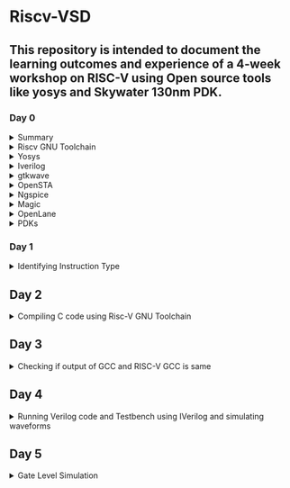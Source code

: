 # Riscv-VSD

## This repository is intended to document the learning outcomes and experience of a 4-week workshop on RISC-V using Open source tools like yosys and Skywater 130nm PDK.

### Day 0

<details>
 <summary> Summary </summary>
	
Installed all required tools.
</details>	
	<details>
    <summary> Riscv GNU Toolchain</summary>

  ```bash 
    git clone https://github.com/riscv/riscv-gnu-toolchain
    sudo apt-get install autoconf automake autotools-dev curl python3 python3-pip libmpc-dev libmpfr-dev libgmp-dev gawk build-essential bison flex texinfo gperf libtool   
    patchutils bc zlib1g-dev libexpat-dev ninja-build git cmake libglib2.0-dev
    ./configure --prefix=/opt/riscv
    make
  ```
    
  ![gnutool](https://github.com/SahilPrabhu/riscv-vsd/assets/92974277/837c8d1f-48fb-4c40-9465-0d56a78147fa)
  ![gnutool2](https://github.com/SahilPrabhu/riscv-vsd/assets/92974277/22b75d96-368b-4af9-ab8d-3d12be9addd2)

  </details>
 <details>
 <summary> Yosys </summary>
   
```bash
git clone https://github.com/YosysHQ/yosys.git
cd yosys 
sudo apt install make 
sudo apt-get install build-essential clang bison flex \
    libreadline-dev gawk tcl-dev libffi-dev git \
    graphviz xdot pkg-config python3 libboost-system-dev \
    libboost-python-dev libboost-filesystem-dev zlib1g-dev
make config-gcc
make 
sudo make install
```
</details>
<details>
<summary> Iverilog </summary>
  
  ```bash
sudo apt-get install iverilog
 ```
![iverilog](https://github.com/SahilPrabhu/riscv-vsd/assets/92974277/cfaff753-c5cd-4c0f-ae22-ecca83fd724d)
</details>
<details>
 <summary> gtkwave </summary>
  
  ```bash
sudo apt-get install gtkwave
 ```
![gtkwave](https://github.com/SahilPrabhu/riscv-vsd/assets/92974277/8405619b-76be-4f70-bcbb-063253a1c740)
</details>
<details>
 <summary> OpenSTA </summary>

 ```bash
git clone https://github.com/The-OpenROAD-Project/OpenSTA.git
cd OpenSTA
mkdir build
cd build
cmake ..
make
```
![opensta](https://github.com/SahilPrabhu/riscv-vsd/assets/92974277/4a8b624d-3615-4e2f-bae4-67b821ac4271)
</details>
<details>
  <summary> Ngspice </summary>

 ```bash
tar -zxvf ngspice-37.tar.gz
cd ngspice-37
mkdir release
cd release
../configure  --with-x --with-readline=yes --disable-debug
make
sudo make install
 ```
![ngspice1](https://github.com/SahilPrabhu/riscv-vsd/assets/92974277/797366ca-cfe9-40d5-b8dd-b1ae07bca036)
</details>
<details>
<summary> Magic </summary>
  
  ```bash
sudo apt-get install m4
sudo apt-get install tcsh
sudo apt-get install csh
sudo apt-get install libx11-dev
sudo apt-get install tcl-dev tk-dev
sudo apt-get install libcairo2-dev
sudo apt-get install mesa-common-dev libglu1-mesa-dev
sudo apt-get install libncurses-dev
 ```
![magic1](https://github.com/SahilPrabhu/riscv-vsd/assets/92974277/efadb056-1548-4298-865b-a29e4beba0f5)
![magic2](https://github.com/SahilPrabhu/riscv-vsd/assets/92974277/530caf36-3315-41a3-a979-ef287589e9a3)
![magic3](https://github.com/SahilPrabhu/riscv-vsd/assets/92974277/ca33ac28-baf6-42e8-b6cc-8a10bab02a1a)
![magicmain](https://github.com/SahilPrabhu/riscv-vsd/assets/92974277/bef109c7-7bc7-46b9-9e01-f9ba476eef6b)
</details>
<details>
<summary> OpenLane </summary>
  
```bash
sudo apt-get update
sudo apt-get upgrade
sudo apt install -y build-essential python3 python3-venv python3-pip make git
sudo apt install apt-transport-https ca-certificates curl software-properties-common
curl -fsSL https://download.docker.com/linux/ubuntu/gpg | sudo gpg --dearmor -o /usr/share/keyrings/docker-archive-keyring.gpg
echo "deb [arch=amd64 signed-by=/usr/share/keyrings/docker-archive-keyring.gpg] https://download.docker.com/linux/ubuntu $(lsb_release -cs) stable" | sudo tee /etc/apt/sources.list.d/docker.list > /dev/null
sudo apt update
sudo apt install docker-ce docker-ce-cli containerd.io
sudo docker run hello-world
sudo groupadd docker
sudo usermod -aG docker $USER
sudo reboot
```
![openlane1](https://github.com/SahilPrabhu/riscv-vsd/assets/92974277/9f616a42-5d3f-4f03-a859-6896ff12da5f)
![openlane2](https://github.com/SahilPrabhu/riscv-vsd/assets/92974277/2683c2ce-5b9e-43b3-bbc8-504f57317103)
![openlanemain](https://github.com/SahilPrabhu/riscv-vsd/assets/92974277/88070cfb-9af7-4520-a203-0f5687bfd2ff)
</details>
<details>
  <summary> PDKs </summary>

```bash
cd $HOME
git clone https://github.com/The-OpenROAD-Project/OpenLane
cd OpenLane
make
make test
```
![openlanemain2](https://github.com/SahilPrabhu/riscv-vsd/assets/92974277/a2dfe03b-cb5b-4ebb-a7a1-6c9b40947f78)

</details>

### Day 1
<details>
<summary>Identifying Instruction Type</summary>
<br><br>
<strong>In RISC-V, the base instruction format is a 32-bit instruction word divided into several fields. The basic format consists of opcode, rd (destination register), funct3 (function 3), rs1 (source register 1), imm (immediate value), and funct7 (function 7). This design allows for a wide range of instructions while maintaining simplicity and flexibility, which are key principles of the RISC-V architecture.</strong>
	
<br><br>
 
```add r6,r2,r1``` 
<br><br>
This is an R type instruction - instructions using 3 register inputs
– add, xor, mul —arithmetic/logical operations.

32-bit instruction format of R-format:
<ul>
<li>opcode: Partially identifies the operation type (add in this case) (Bit 0 to Bit 6)</li>
<li>rd: Specifies the destination register where the result will be stored (r6) (Bit 7 to Bit 11)</li>
<li>funct3: Further encodes the operation (000 for addition) (Bit 12 to Bit 14)</li>
<li>rs1: Specifies the first source register to be added (r2) (Bit 15 to Bit 19)</li>
<li>rs2: Specifies the second source register to be add (r1) (Bit 20 to Bit 24)</li>
<li>funct7: Specifies the exact operation to be executed (Bit 25 to Bit 31)</li>
</ul>


```add x1, x2, x3  R-type``` <br>
0000000 00011 00010  &emsp; 000  &emsp; &nbsp;&ensp; 00001 &emsp; 0110011 <br>
funct7 &emsp; &nbsp; x3 &emsp;  &ensp; x2  &emsp;  &ensp;funct3 &emsp; &emsp;x1  &emsp;  &ensp;opcode

![rv-32bit](https://github.com/SahilPrabhu/riscv-vsd/assets/92974277/2f492828-7592-4467-9083-f02a935318d5)
</details>

## Day 2
<details>
<summary>Compiling C code using Risc-V GNU Toolchain</summary>
<br>
 
```bash
#include<stdio.h>
int main() {
  int sum=0, i=1, n=100;
  for(i = 1; i <= n; ++i){
    sum += 1;
  }
  printf("Sum of numbers from 1 to %d is %d \n",n,sum);
  return 0;
}
```
<details>
<summary>optimization -O1</summary>

```riscv64-unknown-elf-gcc -O1 -mabi=lp64  -o sum.o sum.c```
 
![optimization_1](https://github.com/SahilPrabhu/riscv-vsd/assets/92974277/a4c92f40-a159-4448-8662-8e483592cc64)
</details>
<details>
<summary>optimization -Ofast</summary>

```riscv64-unknown-elf-gcc -Ofast -mabi=lp64  -o sum1ton.o sum1ton.c```
 
![optimization_fast](https://github.com/SahilPrabhu/riscv-vsd/assets/92974277/69fa4d0d-cbd5-4dc9-a884-4a722516f741)
</details>
</details>

## Day 3
<details>
<summary>Checking if output of GCC and RISC-V GCC is same </summary>
<br>
The C code should give the same output when compiled using GCC X86 Compiler (F1) and riscv compiler (F2) (SPIKE Simulation)

<br> <br>

	
![Screenshot from 2024-03-03 15-37-56](https://github.com/SahilPrabhu/riscv-vsd/assets/92974277/6a2b1dba-737a-4ffe-aaf9-7f435e967ad3)

![Screenshot from 2024-03-03 15-41-06](https://github.com/SahilPrabhu/riscv-vsd/assets/92974277/e94d3438-c6f4-4c08-ba6a-bfbb9fe714ea)

</details>

## Day 4
<details>
<summary>Running Verilog code and Testbench using IVerilog and simulating waveforms</summary>
<br>
	
![riscv_block](https://github.com/SahilPrabhu/riscv-vsd/assets/92974277/d53109b1-78a7-444d-ae39-54f62622ac9c)	
<br>
 
Instruction to be run -

 ```Instruction 1:add r6,r2,r1```
<br>
<strong>Verilog Design Code</strong>

```iiitb_rv32i.v```
<br>
<strong>Verilog Testbench</strong>

```iiitb_rv32i_tb.v```
<br>

![Screenshot from 2024-03-03 17-42-41](https://github.com/SahilPrabhu/riscv-vsd/assets/92974277/1411c325-b5fb-4a11-89b3-3911185fb554)

```GTK Waveform Simulations```

![Screenshot from 2024-03-15 15-21-10](https://github.com/SahilPrabhu/riscv-vsd/assets/92974277/9a03f228-f43d-4d1d-9489-aaceab80863a)

<br>

![Screenshot from 2024-03-14 21-57-08](https://github.com/SahilPrabhu/riscv-vsd/assets/92974277/d1779245-3ab6-491e-88f7-0ddf5b7e5285)

<br>

![Screenshot from 2024-03-14 22-00-05](https://github.com/SahilPrabhu/riscv-vsd/assets/92974277/eb5e1b2b-a6a7-40aa-b81a-4c438fbc964c)

<br>
<strong>Where ID_EX_A and ID_EX_B are the Oprands,ADD=0 is operation, EX_MEM_ALUOUT is the output and EX_MEM_IR is the ADD OPCode/Instruction Code</strong>
</details>

## Day 5
<details>
<summary>Gate Level Simulation</summary>
<br>
GLS is generating the simulation output by running test bench with netlist file generated from synthesis as design under test. Netlist is logically same as RTL code, therefore, same test bench can be used for it.We perform this to verify logical correctness of the design after synthesizing it. Also ensuring the timing of the design is met. Folllowing are the commands to run the GLS simulation: <br>
<br>
	
![Screenshot from 2024-03-11 20-26-39](https://github.com/SahilPrabhu/riscv-vsd/assets/92974277/d25ab142-02a2-425e-b834-b10f2248ad4b)

The output waveform of the synthesized netlist given below:
<br>

![Screenshot from 2024-03-14 18-42-17](https://github.com/SahilPrabhu/riscv-vsd/assets/92974277/1e8e98a3-e84f-410c-90c7-eaee13e78b23)


<strong> As we can see GLS is matching RTL Waveforms. </strong>
</details>
